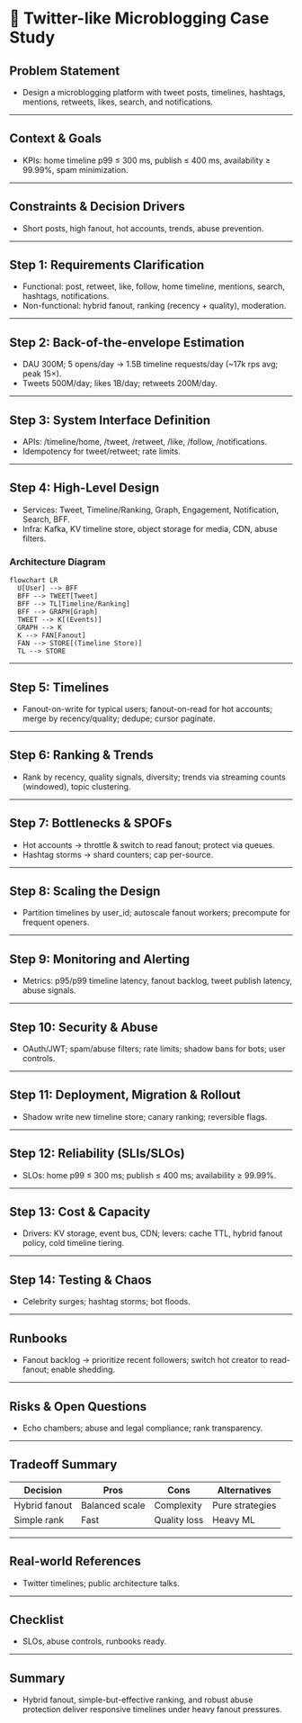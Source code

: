 # 📝 Twitter-like Microblogging Case Study

## **Problem Statement**

* Design a microblogging platform with tweet posts, timelines, hashtags, mentions, retweets, likes, search, and notifications.

---

## **Context & Goals**

* KPIs: home timeline p99 ≤ 300 ms, publish ≤ 400 ms, availability ≥ 99.99%, spam minimization.

---

## **Constraints & Decision Drivers**

* Short posts, high fanout, hot accounts, trends, abuse prevention.

---

## **Step 1: Requirements Clarification**

* Functional: post, retweet, like, follow, home timeline, mentions, search, hashtags, notifications.
* Non-functional: hybrid fanout, ranking (recency + quality), moderation.

---

## **Step 2: Back-of-the-envelope Estimation**

* DAU 300M; 5 opens/day → 1.5B timeline requests/day (~17k rps avg; peak 15×).
* Tweets 500M/day; likes 1B/day; retweets 200M/day.

---

## **Step 3: System Interface Definition**

* APIs: /timeline/home, /tweet, /retweet, /like, /follow, /notifications.
* Idempotency for tweet/retweet; rate limits.

---

## **Step 4: High-Level Design**

* Services: Tweet, Timeline/Ranking, Graph, Engagement, Notification, Search, BFF.
* Infra: Kafka, KV timeline store, object storage for media, CDN, abuse filters.

### Architecture Diagram
```mermaid
flowchart LR
  U[User] --> BFF
  BFF --> TWEET[Tweet]
  BFF --> TL[Timeline/Ranking]
  BFF --> GRAPH[Graph]
  TWEET --> K[(Events)]
  GRAPH --> K
  K --> FAN[Fanout]
  FAN --> STORE[(Timeline Store)]
  TL --> STORE
```

---

## **Step 5: Timelines**

* Fanout-on-write for typical users; fanout-on-read for hot accounts; merge by recency/quality; dedupe; cursor paginate.

---

## **Step 6: Ranking & Trends**

* Rank by recency, quality signals, diversity; trends via streaming counts (windowed), topic clustering.

---

## **Step 7: Bottlenecks & SPOFs**

* Hot accounts → throttle & switch to read fanout; protect via queues.
* Hashtag storms → shard counters; cap per-source.

---

## **Step 8: Scaling the Design**

* Partition timelines by user_id; autoscale fanout workers; precompute for frequent openers.

---

## **Step 9: Monitoring and Alerting**

* Metrics: p95/p99 timeline latency, fanout backlog, tweet publish latency, abuse signals.

---

## **Step 10: Security & Abuse**

* OAuth/JWT; spam/abuse filters; rate limits; shadow bans for bots; user controls.

---

## **Step 11: Deployment, Migration & Rollout**

* Shadow write new timeline store; canary ranking; reversible flags.

---

## **Step 12: Reliability (SLIs/SLOs)**

* SLOs: home p99 ≤ 300 ms; publish ≤ 400 ms; availability ≥ 99.99%.

---

## **Step 13: Cost & Capacity**

* Drivers: KV storage, event bus, CDN; levers: cache TTL, hybrid fanout policy, cold timeline tiering.

---

## **Step 14: Testing & Chaos**

* Celebrity surges; hashtag storms; bot floods.

---

## **Runbooks**

* Fanout backlog → prioritize recent followers; switch hot creator to read-fanout; enable shedding.

---

## **Risks & Open Questions**

* Echo chambers; abuse and legal compliance; rank transparency.

---

## **Tradeoff Summary**

| Decision | Pros | Cons | Alternatives |
|---|---|---|---|
| Hybrid fanout | Balanced scale | Complexity | Pure strategies |
| Simple rank | Fast | Quality loss | Heavy ML |

---

## **Real-world References**

* Twitter timelines; public architecture talks.

---

## **Checklist**

* SLOs, abuse controls, runbooks ready.

---

## **Summary**

* Hybrid fanout, simple-but-effective ranking, and robust abuse protection deliver responsive timelines under heavy fanout pressures.
